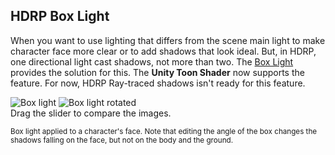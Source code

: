 <a id="BoxLight"></a>
## HDRP Box Light

When you want to use lighting that differs from the scene main light to make character face more clear or to add shadows that look ideal. But, in HDRP, one directional light cast shadows, not more than two. The [Box Light](https://docs.unity3d.com/Packages/com.unity.render-pipelines.high-definition@14.0/manual/Light-Component.html#Shape) provides the solution for this. The **Unity Toon Shader** now supports the feature. For now, HDRP Ray-traced shadows isn't ready for this feature.

<canvas class="image-comparison" role="img" aria-label="The Scene view with a cube representing a box light, and the Game view with a chibi-style character model. When the box light is rotated, the shadows on the face of the model change.">
    <img src="images/BoxLight0.png" title="Box light">
    <img src="images/BoxLight1.png" title="Box light rotated">
</canvas>
<br />
Drag the slider to compare the images.

<small>Box light applied to a character's face. Note that editing the angle of the box changes the shadows falling on the face, but not on the body and the ground.</small>
